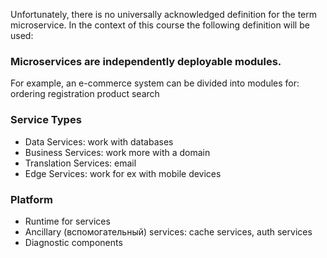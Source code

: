 Unfortunately, there is no universally acknowledged definition for the term microservice. In the context of this course the following definition will be used:

### Microservices are independently deployable modules.
For example, an e-commerce system can be divided into modules for:
    ordering
    registration
    product search
 
### Service Types
- Data Services: work with databases
- Business Services: work more with a domain
- Translation Services: email
- Edge Services: work for ex with mobile devices

### Platform
- Runtime for services
- Ancillary (вспомогательный) services: cache services, auth services
- Diagnostic components



